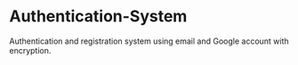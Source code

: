 # Authentication-System
Authentication and registration system using email and Google account with encryption.
